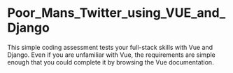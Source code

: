 # Poor_Mans_Twitter_using_VUE_and_Django
This simple coding assessment tests your full-stack skills with Vue and Django. Even if you are unfamiliar with Vue, the requirements are simple enough that you could complete it by browsing the Vue documentation.
